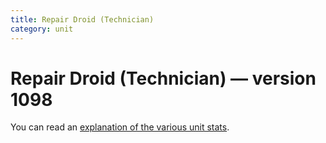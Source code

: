```yaml
---
title: Repair Droid (Technician)
category: unit
---
```


# Repair Droid (Technician) — version 1098

You can read an [explanation  of the various unit stats](unitexplained.md).

